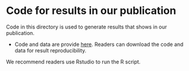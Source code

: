 # Code for results in our publication

Code in this directory is used to generate results that shows in our publication.

* Code and data are provide [here](https://drive.google.com/open?id=1cxBjJGhWAOznyrbAkQ7siWga1X9wU0PT). Readers can download the code and data for result reproducibility.

We recommend readers use Rstudio to run the R script.




